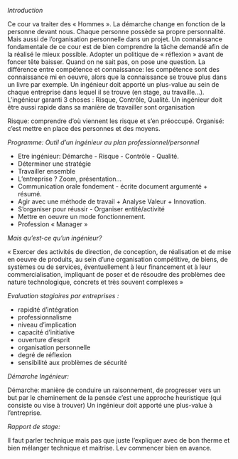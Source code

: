 *Introduction*

Ce cour va traiter des « Hommes ». La démarche change en fonction de la personne devant nous. Chaque personne possède sa propre personnalité. Mais aussi de l’organisation personnelle dans un projet. Un connaissance fondamentale de ce cour est de bien comprendre la tâche demandé afin de la réalisé le mieux possible. Adopter un politique de « réflexion » avant de foncer tête baisser. Quand on ne sait pas, on pose une question. La différence entre compétence et connaissance: les compétence sont des connaissance mi en oeuvre, alors que la connaissance se trouve plus dans un livre par exemple. Un ingénieur doit apporté un plus-value au sein de chaque entreprise dans lequel il se trouve (en stage, au travaille…). L’ingénieur garanti 3 choses : Risque, Contrôle, Qualité. Un ingénieur doit être aussi rapide dans sa manière de travailler sont organisation

Risque: comprendre d’où viennent les risque et s’en préoccupé.
Organisé: c’est mettre en place des personnes et des moyens.

*Programme: Outil d’un ingénieur au plan professionnel/personnel*

- Etre ingénieur: Démarche - Risque - Contrôle - Qualité.
- Déterminer une stratégie
- Travailler ensemble
- L’entreprise ? Zoom, présentation…
- Communication orale fondement - écrite document argumenté + résumé.
- Agir avec une méthode de travail + Analyse Valeur + Innovation.
- S’organiser pour réussir - Organiser entité/activité
- Mettre en oeuvre un mode fonctionnement.
- Profession « Manager »

*Mais qu’est-ce qu’un ingénieur?*

« Exercer des activités de direction, de conception, de réalisation et de mise en oeuvre de produits, au sein d’une organisation compétitive, de biens, de systèmes ou de services, éventuellement à leur financement et à leur commercialisation, impliquant de poser et de résoudre des problèmes dee nature technologique, concrets et très souvent complexes »

*Evaluation stagiaires par entreprises :*

- rapidité d’intégration
- professionnalisme
- niveau d’implication
- capacité d’initiative
- ouverture d’esprit
- organisation personnelle
- degré de réflexion
- sensibilité aux problèmes de sécurité

*Démarche Ingénieur:*

Démarche: manière de conduire un raisonnement, de progresser vers un but par le cheminement de la pensée c’est une approche heuristique (qui consiste ou vise à trouver)
Un ingénieur doit apporté une plus-value à l’entreprise.

*Rapport de stage:*
	
Il faut parler technique mais pas que juste l’expliquer avec de bon therme et bien mélanger technique et maitrise. Lev commencer bien en avance.